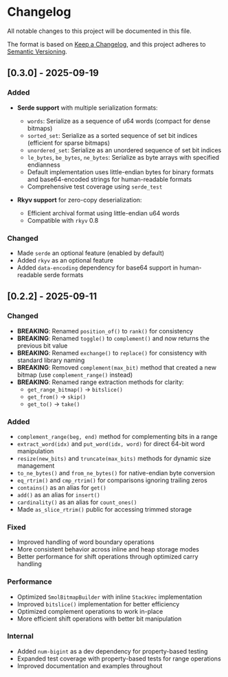 # Changelog

All notable changes to this project will be documented in this file.

The format is based on [Keep a Changelog](https://keepachangelog.com/en/1.0.0/),
and this project adheres to [Semantic Versioning](https://semver.org/spec/v2.0.0.html).

## [0.3.0] - 2025-09-19

### Added

- **Serde support** with multiple serialization formats:

  - `words`: Serialize as a sequence of u64 words (compact for dense bitmaps)
  - `sorted_set`: Serialize as a sorted sequence of set bit indices (efficient for sparse bitmaps)
  - `unordered_set`: Serialize as an unordered sequence of set bit indices
  - `le_bytes`, `be_bytes`, `ne_bytes`: Serialize as byte arrays with specified endianness
  - Default implementation uses little-endian bytes for binary formats and base64-encoded strings for human-readable formats
  - Comprehensive test coverage using `serde_test`

- **Rkyv support** for zero-copy deserialization:
  - Efficient archival format using little-endian u64 words
  - Compatible with `rkyv` 0.8

### Changed

- Made `serde` an optional feature (enabled by default)
- Added `rkyv` as an optional feature
- Added `data-encoding` dependency for base64 support in human-readable serde formats

## [0.2.2] - 2025-09-11

### Changed

- **BREAKING**: Renamed `position_of()` to `rank()` for consistency
- **BREAKING**: Renamed `toggle()` to `complement()` and now returns the previous bit value
- **BREAKING**: Renamed `exchange()` to `replace()` for consistency with standard library naming
- **BREAKING**: Removed `complement(max_bit)` method that created a new bitmap (use `complement_range()` instead)
- **BREAKING**: Renamed range extraction methods for clarity:
  - `get_range_bitmap()` → `bitslice()`
  - `get_from()` → `skip()`
  - `get_to()` → `take()`

### Added

- `complement_range(beg, end)` method for complementing bits in a range
- `extract_word(idx)` and `put_word(idx, word)` for direct 64-bit word manipulation
- `resize(new_bits)` and `truncate(max_bits)` methods for dynamic size management
- `to_ne_bytes()` and `from_ne_bytes()` for native-endian byte conversion
- `eq_rtrim()` and `cmp_rtrim()` for comparisons ignoring trailing zeros
- `contains()` as an alias for `get()`
- `add()` as an alias for `insert()`
- `cardinality()` as an alias for `count_ones()`
- Made `as_slice_rtrim()` public for accessing trimmed storage

### Fixed

- Improved handling of word boundary operations
- More consistent behavior across inline and heap storage modes
- Better performance for shift operations through optimized carry handling

### Performance

- Optimized `SmolBitmapBuilder` with inline `StackVec` implementation
- Improved `bitslice()` implementation for better efficiency
- Optimized complement operations to work in-place
- More efficient shift operations with better bit manipulation

### Internal

- Added `num-bigint` as a dev dependency for property-based testing
- Expanded test coverage with property-based tests for range operations
- Improved documentation and examples throughout
